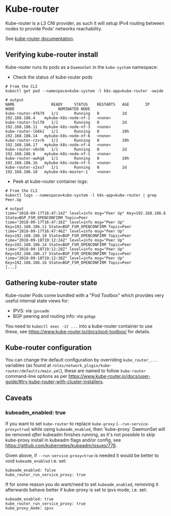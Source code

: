 Kube-router
===========

Kube-router is a L3 CNI provider, as such it will setup IPv4 routing between
nodes to provide Pods' networks reachability.

See [kube-router documentation](https://www.kube-router.io/).

## Verifying kube-router install

Kube-router runs its pods as a `DaemonSet` in the `kube-system` namespace:

* Check the status of kube-router pods

```
# From the CLI
kubectl get pod --namespace=kube-system -l k8s-app=kube-router -owide

# output
NAME                READY     STATUS    RESTARTS   AGE       IP               NODE                   NOMINATED NODE
kube-router-4f679   1/1       Running   0          2d        192.168.186.4    mykube-k8s-node-nf-2   <none>
kube-router-5slf8   1/1       Running   0          2d        192.168.186.11   mykube-k8s-node-nf-3   <none>
kube-router-lb6k2   1/1       Running   0          20h       192.168.186.14   mykube-k8s-node-nf-6   <none>
kube-router-rzvrb   1/1       Running   0          20h       192.168.186.17   mykube-k8s-node-nf-4   <none>
kube-router-v6n56   1/1       Running   0          2d        192.168.186.6    mykube-k8s-node-nf-1   <none>
kube-router-wwhg8   1/1       Running   0          20h       192.168.186.16   mykube-k8s-node-nf-5   <none>
kube-router-x2xs7   1/1       Running   0          2d        192.168.186.10   mykube-k8s-master-1    <none>
```

* Peek at kube-router container logs:

```
# From the CLI
kubectl logs --namespace=kube-system -l k8s-app=kube-router | grep Peer.Up

# output
time="2018-09-17T16:47:14Z" level=info msg="Peer Up" Key=192.168.186.6 State=BGP_FSM_OPENCONFIRM Topic=Peer
time="2018-09-17T16:47:16Z" level=info msg="Peer Up" Key=192.168.186.11 State=BGP_FSM_OPENCONFIRM Topic=Peer
time="2018-09-17T16:47:46Z" level=info msg="Peer Up" Key=192.168.186.10 State=BGP_FSM_OPENCONFIRM Topic=Peer
time="2018-09-18T19:12:24Z" level=info msg="Peer Up" Key=192.168.186.14 State=BGP_FSM_OPENCONFIRM Topic=Peer
time="2018-09-18T19:12:28Z" level=info msg="Peer Up" Key=192.168.186.17 State=BGP_FSM_OPENCONFIRM Topic=Peer
time="2018-09-18T19:12:38Z" level=info msg="Peer Up" Key=192.168.186.16 State=BGP_FSM_OPENCONFIRM Topic=Peer
[...]
```

## Gathering kube-router state

Kube-router Pods come bundled with a "Pod Toolbox" which provides very
useful internal state views for:

* IPVS: via `ipvsadm`
* BGP peering and routing info: via `gobgp`

You need to `kubectl exec -it ...` into a kube-router container to use these, see
<https://www.kube-router.io/docs/pod-toolbox/> for details.

## Kube-router configuration


You can change the default configuration by overriding `kube_router_...` variables
(as found at `roles/network_plugin/kube-router/defaults/main.yml`),
these are named to follow `kube-router` command-line options as per
<https://www.kube-router.io/docs/user-guide/#try-kube-router-with-cluster-installers>.

## Caveats

### kubeadm_enabled: true

If you want to set `kube-router` to replace `kube-proxy`
(`--run-service-proxy=true`) while using `kubeadm_enabled`,
then 'kube-proxy` DaemonSet will be removed *after* kubeadm finishes
running, as it's not possible to skip kube-proxy install in kubeadm flags
and/or config, see https://github.com/kubernetes/kubeadm/issues/776.

Given above, if `--run-service-proxy=true` is needed it would be
better to void `kubeadm_enabled` i.e. set:

```
kubeadm_enabled: false
kube_router_run_service_proxy: true

```

If for some reason you do want/need to set `kubeadm_enabled`, removing
it afterwards behave better if kube-proxy is set to ipvs mode, i.e. set:

```
kubeadm_enabled: true
kube_router_run_service_proxy: true
kube_proxy_mode: ipvs
```
